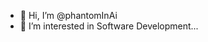 - 👋 Hi, I’m @phantomInAi
- 👀 I’m interested in Software Development...

<!---
phantomInAi/phantomInAi is a ✨ special ✨ repository because its `README.md` (this file) appears on your GitHub profile.
You can click the Preview link to take a look at your changes.
--->

